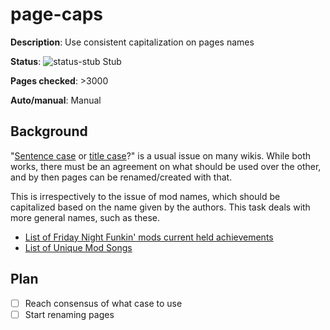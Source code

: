 # page-caps

**Description**: Use consistent capitalization on pages names

**Status**: ![status-stub] Stub

**Pages checked**: >3000

**Auto/manual**: Manual

## Background

"[Sentence case](https://fridaynightfunking.fandom.com/wiki/List_of_Friday_Night_Funkin%27_mods_current_held_achievements) or [title case](https://fridaynightfunking.fandom.com/wiki/List_of_Unique_Mod_Songs)?" is a usual issue on many wikis. While both works, there must be an agreement on what should be used over the other, and by then pages can be renamed/created with that.

This is irrespectively to the issue of mod names, which should be capitalized based on the name given by the authors. This task deals with more general names, such as these.

- [List of Friday Night Funkin' mods current held achievements](https://fridaynightfunking.fandom.com/wiki/List_of_Friday_Night_Funkin%27_mods_current_held_achievements)
- [List of Unique Mod Songs](https://fridaynightfunking.fandom.com/wiki/List_of_Unique_Mod_Songs)
## Plan

- [ ] Reach consensus of what case to use
- [ ] Start renaming pages

<!-- status start -->
[status-done]: https://upload.wikimedia.org/wikipedia/commons/thumb/4/41/Symbol_confirmed.svg/16px-Symbol_confirmed.svg.png
[status-wait]: https://upload.wikimedia.org/wikipedia/commons/thumb/5/54/Symbol_wait.svg/16px-Symbol_wait.svg.png
[status-stub]: https://upload.wikimedia.org/wikipedia/commons/thumb/f/f5/Symbol_stub_class.svg/16px-Symbol_stub_class.svg.png
[status-ongo]: https://upload.wikimedia.org/wikipedia/commons/thumb/9/94/Symbol_support_vote.svg/16px-Symbol_support_vote.svg.png
[status-done]: https://upload.wikimedia.org/wikipedia/commons/thumb/4/41/Symbol_confirmed.svg/16px-Symbol_confirmed.svg.png
<!-- status end -->
